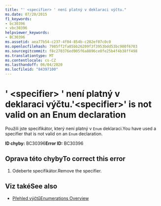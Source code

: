 ```yaml
---
title: "' <specifier> ' není platný v deklaraci výčtu."
ms.date: 07/20/2015
f1_keywords:
- bc30396
- vbc30396
helpviewer_keywords:
- BC30396
ms.assetid: aea77b54-c237-4f04-854b-c282ef07c0c0
ms.openlocfilehash: 7985ff2fa85bb26209f3f3953bdd53bc980f6703
ms.sourcegitcommit: f8c270376ed905f6a8896ce0fe25b4f4b38ff498
ms.translationtype: MT
ms.contentlocale: cs-CZ
ms.lasthandoff: 06/04/2020
ms.locfileid: "84397100"
---
```

# <a name="specifier-is-not-valid-on-an-enum-declaration"></a><span data-ttu-id="e71fc-102">' \<specifier> ' není platný v deklaraci výčtu.</span><span class="sxs-lookup"><span data-stu-id="e71fc-102">'\<specifier>' is not valid on an Enum declaration</span></span>
<span data-ttu-id="e71fc-103">Použili jste specifikátor, který není platný v `Enum` deklaraci.</span><span class="sxs-lookup"><span data-stu-id="e71fc-103">You have used a specifier that is not valid on an `Enum` declaration.</span></span>  
  
 <span data-ttu-id="e71fc-104">**ID chyby:** BC30396</span><span class="sxs-lookup"><span data-stu-id="e71fc-104">**Error ID:** BC30396</span></span>  
  
## <a name="to-correct-this-error"></a><span data-ttu-id="e71fc-105">Oprava této chyby</span><span class="sxs-lookup"><span data-stu-id="e71fc-105">To correct this error</span></span>  
  
1. <span data-ttu-id="e71fc-106">Odeberte specifikátor.</span><span class="sxs-lookup"><span data-stu-id="e71fc-106">Remove the specifier.</span></span>  
  
## <a name="see-also"></a><span data-ttu-id="e71fc-107">Viz také</span><span class="sxs-lookup"><span data-stu-id="e71fc-107">See also</span></span>

- [<span data-ttu-id="e71fc-108">Přehled výčtů</span><span class="sxs-lookup"><span data-stu-id="e71fc-108">Enumerations Overview</span></span>](../programming-guide/language-features/constants-enums/enumerations-overview.md)
